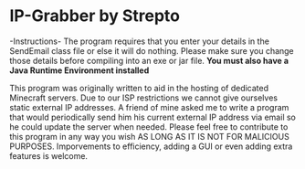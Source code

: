 # IP-Grabber by Strepto 

-Instructions-
The program requires that you enter your details in the SendEmail class file or else it will do nothing. Please make sure you change those details before compiling into an exe or jar file. **You must also have a Java Runtime Environment installed**

This program was originally written to aid in the hosting of dedicated Minecraft servers. Due to our ISP restrictions we cannot give ourselves static external IP addresses. A friend of mine asked me to write a program that would periodically send him his current external IP address via email so he could update the server when needed. Please feel free to contribute to this program in any way you wish AS LONG AS IT IS NOT FOR MALICIOUS PURPOSES. Imporvements to efficiency, adding a GUI or even adding extra features is welcome.
